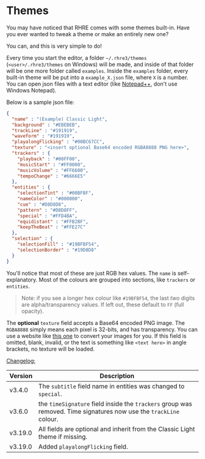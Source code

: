# Themes

You may have noticed that RHRE comes with some themes built-in.
Have you ever wanted to tweak a theme or make an entirely new one?

You can, and this is very simple to do!

Every time you start the editor, a folder `~/.rhre3/themes` (`<user>/.rhre3/themes` on Windows) will be made,
and inside of that folder will be one more folder called `examples`. Inside
the `examples` folder, every built-in theme will be put into a
`example_X.json` file, where `X` is a number. You can open
json files with a text editor
(like [Notepad++](https://notepad-plus-plus.org/), don't use Windows Notepad).

Below is a sample json file:<br>
```json
{
  "name" : "(Example) Classic Light",
  "background" : "#EBEBEB",
  "trackLine" : "#191919",
  "waveform" : "#191919",
  "playalongFlicking" : "#00BC67CC",
  "texture" : "<insert optional Base64 encoded RGBA8888 PNG here>",
  "trackers" : {
    "playback" : "#00FF00",
    "musicStart" : "#FF0000",
    "musicVolume" : "#FF6600",
    "tempoChange" : "#6666E5"
  },
  "entities" : {
    "selectionTint" : "#00BFBF",
    "nameColor" : "#000000",
    "cue" : "#D8D8D8",
    "pattern" : "#D8D8FF",
    "special" : "#FFD4BA",
    "equidistant" : "#FFB2BF",
    "keepTheBeat" : "#FFE27C"
  },
  "selection" : {
    "selectionFill" : "#19BFBF54",
    "selectionBorder" : "#19D8D8"
  }
}
```

You'll notice that most of these are just RGB hex values. The `name`
is self-explanatory. Most of the colours are grouped into sections,
like `trackers` or `entities`.

> Note: if you see a longer hex colour like `#19BFBF54`, the last *two*
digits are alpha/transparency values. If left out, these default to `FF` (full opacity).

The **optional** `texture` field accepts a Base64 encoded PNG image. The `RGBA8888` simply
means each pixel is 32-bits, and has transparency. You can use a website
like [this one](https://www.browserling.com/tools/image-to-base64) to
convert your images for you. If this field is omitted, blank, invalid, or the
text is something like `<text here>` in angle brackets, no texture will
be loaded.

<u>Changelog:</u>

| Version | Description |
|---|---|
| v3.4.0 | The `subtitle` field name in entities was changed to `special`. |
| v3.6.0 | the `timeSignature` field inside the `trackers` group was removed. Time signatures now use the `trackLine` colour. |
| v3.19.0 | All fields are optional and inherit from the Classic Light theme if missing. |
| v3.19.0 | Added `playalongFlicking` field. |
